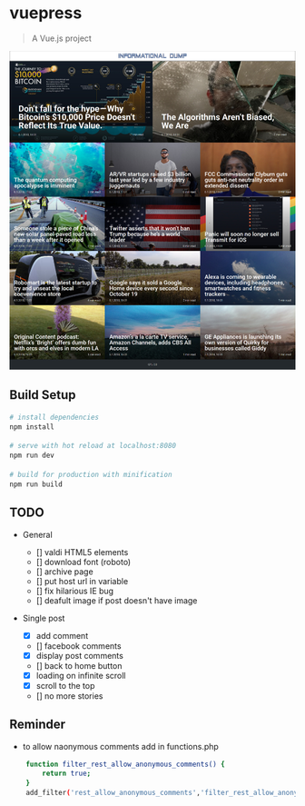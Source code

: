# vuepress

> A Vue.js project

![Alt text](./screen.jpg?raw=true "Title")

## Build Setup

``` bash
# install dependencies
npm install

# serve with hot reload at localhost:8080
npm run dev

# build for production with minification
npm run build 
```

## TODO

- General
    - [] valdi HTML5 elements
    - [] download font (roboto)
    - [] archive page
    - [] put host url in variable
    - [] fix hilarious IE bug
    - [] deafult image if post doesn't have image

- Single post
    - [x] add comment
    - [] facebook comments
    - [x] display post comments
    - [] back to home button
    - [x] loading on infinite scroll
    - [x] scroll to the top
    - [] no more stories

## Reminder
- to allow naonymous comments add in functions.php
``` bash
    function filter_rest_allow_anonymous_comments() {
        return true;
    }
    add_filter('rest_allow_anonymous_comments','filter_rest_allow_anonymous_comments');
```